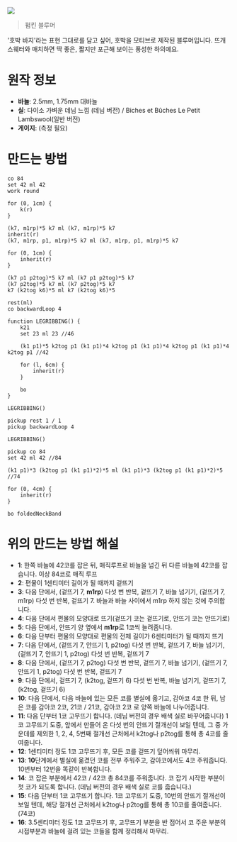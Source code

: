 ![](https://media.serafuku.moe/local_content/webpublic/webpublic-e86208ec-ccbd-4bc5-96ae-91e84b53d68d.webp)

> 펌킨 블루머

'호박 바지'라는 표현 그대로를 담고 싶어, 호박을 모티브로 제작된 블루머입니다. 뜨개 스웨터와 매치하면 딱 좋은, 짧지만 포근해 보이는 풍성한 하의예요. 

# 원작 정보

* **바늘**: 2.5mm, 1.75mm 대바늘
* **실**: 다이소 가벼운 데님 느낌 (데님 버전) / Biches et Bûches Le Petit Lambswool(일반 버전)
* **게이지**: (측정 필요)

# 만드는 방법

```
co 84
set 42 ml 42
work round

for (0, 1cm) {
	k(r)
}

(k7, m1rp)*5 k7 ml (k7, m1rp)*5 k7
inherit(r)
(k7, m1rp, p1, m1rp)*5 k7 ml (k7, m1rp, p1, m1rp)*5 k7

for (0, 1cm) {
	inherit(r)
}

(k7 p1 p2tog)*5 k7 ml (k7 p1 p2tog)*5 k7
(k7 p2tog)*5 k7 ml (k7 p2tog)*5 k7
k7 (k2tog k6)*5 ml k7 (k2tog k6)*5

rest(ml)
co backwardLoop 4

function LEGRIBBING() {
    k21
    set 23 ml 23 //46

    (k1 p1)*5 k2tog p1 (k1 p1)*4 k2tog p1 (k1 p1)*4 k2tog p1 (k1 p1)*4 k2tog p1 //42

    for (l, 6cm) {
        inherit(r)
    }

    bo
}

LEGRIBBING()

pickup rest 1 / 1
pickup backwardLoop 4

LEGRIBBING()

pickup co 84
set 42 ml 42 //84

(k1 p1)*3 (k2tog p1 (k1 p1)*2)*5 ml (k1 p1)*3 (k2tog p1 (k1 p1)*2)*5 //74

for (0, 4cm) {
	inherit(r)
}

bo foldedNeckBand
```

# 위의 만드는 방법 해설

- **1**: 한쪽 바늘에 42코를 잡은 뒤, 매직루프로 바늘을 넘긴 뒤 다른 바늘에 42코를 잡습니다. 이상 84코로 매직 루프
- **2**: 편물이 1센티미터 길이가 될 때까지 겉뜨기
- **3**: 다음 단에서, (겉뜨기 7, **m1rp**) 다섯 번 반복, 겉뜨기 7, 바늘 넘기기, (겉뜨기 7, m1rp) 다섯 번 반복, 겉뜨기 7. 바늘과 바늘 사이에서 m1rp 하지 않는 것에 주의합니다.
- **4**: 다음 단에서 편물의 모양대로 뜨기(겉뜨기 코는 겉뜨기로, 안뜨기 코는 안뜨기로)
- **5**: 다음 단에서, 안뜨기 양 옆에서 **m1rp**로 1코씩 늘려줍니다.
- **6**: 다음 단부터 편물의 모양대로 편물의 전체 길이가 6센티미터가 될 때까지 뜨기
- **7**: 다음 단에서, (겉뜨기 7, 안뜨기 1, p2tog) 다섯 번 반복, 겉뜨기 7, 바늘 넘기기, (겉뜨기 7, 안뜨기 1, p2tog) 다섯 번 반복, 겉뜨기 7
- **8**: 다음 단에서, (겉뜨기 7, p2tog) 다섯 번 반복, 겉뜨기 7, 바늘 넘기기, (겉뜨기 7, 안뜨기 1, p2tog) 다섯 번 반복, 겉뜨기 7
- **9**: 다음 단에서, 겉뜨기 7, (k2tog, 겉뜨기 6) 다섯 번 반복, 바늘 넘기기, 겉뜨기 7, (k2tog, 겉뜨기 6)
- **10**: 다음 단에서, 다음 바늘에 있는 모든 코를 별실에 옮기고, 감아코 4코 한 뒤, 남은 코를 감아코 2코, 21코 / 21코, 감아코 2코 로 양쪽 바늘에 나누어줍니다.
- **11**: 다음 단부터 1코 고무뜨기 합니다. (데님 버전의 경우 배색 실로 바꾸어줍니다) 1코 고무뜨기 도중, 앞에서 만들어 온 다섯 번의 안뜨기 절개선이 보일 텐데, 그 중 가운데를 제외한 1, 2, 4, 5번째 절개선 근처에서 k2tog나 p2tog를 통해 총 4코를 줄여줍니다.
- **12**: 1센티미터 정도 1코 고무뜨기 후, 모든 코를 겉뜨기 덮어씌워 마무리.
- **13**: **10**단계에서 별실에 옮겼던 코를 전부 주워주고, 감아코에서도 4코 주워줍니다. 10번부터 12번을 똑같이 반복합니다.
- **14**: 코 잡은 부분에서 42코 / 42코 총 84코를 주워줍니다. 코 잡기 시작한 부분이 첫 코가 되도록 합니다. (데님 버전의 경우 배색 실로 코를 줍습니다.)
- **15**: 다음 단부터 1코 고무뜨기 합니다. 1코 고무뜨기 도중, 10번의 안뜨기 절개선이 보일 텐데, 해당 절개선 근처에서 k2tog나 p2tog를 통해 총 10코를 줄여줍니다. (74코)
- **16**: 3.5센티미터 정도 1코 고무뜨기 후, 고무뜨기 부분을 반 접어서 코 주운 부분의 시접부분과 바늘에 걸려 있는 코들을 함께 정리해서 마무리.